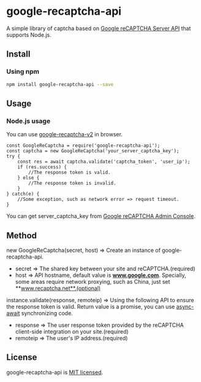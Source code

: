 # google-recaptcha-api
A simple library of captcha based on [Google reCAPTCHA Server API](https://developers.google.com/recaptcha/docs/verify) that supports Node.js.

## Install
### Using npm
```bash
npm install google-recaptcha-api --save
```

## Usage
### Node.js usage
You can use [google-recaptcha-v2](https://github.com/AmoyDreamer/google-recaptcha-v2) in browser.
```
const GoogleReCaptcha = require('google-recaptcha-api');
const captcha = new GoogleReCaptcha('your_server_captcha_key');
try {
    const res = await captcha.validate('captcha_token', 'user_ip');
    if (res.success) {
        //The response token is valid.
    } else {
        //The response token is invalid.
    }
} catch(e) {
    //Some exception, such as network error => request timeout.
}
```
You can get server_captcha_key from [Google reCAPTCHA Admin Console](https://www.google.com/recaptcha/admin/).


## Method
new GoogleReCaptcha(secret, host) => Create an instance of google-recaptcha-api.
- secret => The shared key between your site and reCAPTCHA.(required)
- host => API hostname, default value is **www.google.com**. Specially, some areas require network proxying, such as China, just set **www.recaptcha.net**.(optional)

instance.validate(response, remoteip) => Using the following API to ensure the response token is valid. Return value is a promise, you can use [async-await](https://developer.mozilla.org/en-US/docs/Web/JavaScript/Reference/Statements/async_function) synchronizing code.
- response => The user response token provided by the reCAPTCHA client-side integration on your site.(required)
- remoteip => The user's IP address.(required)

## License
google-recaptcha-api is [MIT licensed](https://github.com/AmoyDreamer/google-recaptcha-api/blob/master/LICENSE).
